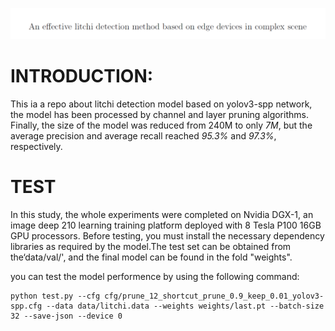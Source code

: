 ![image](img_1.png)

# INTRODUCTION:
This ia a repo about litchi detection model based on yolov3-spp network, the model has been processed by channel and layer pruning algorithms. Finally, the size of the model was reduced from 240M to only *7M*, but the average precision and average recall reached *95.3%* and *97.3%*, respectively.

# TEST
In this study, the whole experiments were completed on Nvidia DGX-1, an image deep 210 learning training platform deployed with 8 Tesla P100 16GB GPU processors. Before testing, you must install the necessary dependency libraries as required by the model.The test set can be obtained from the‘data/val/', and the final model can be found in the fold "weights". 

you can test the model performence by using the following command:

``` 
python test.py --cfg cfg/prune_12_shortcut_prune_0.9_keep_0.01_yolov3-spp.cfg --data data/litchi.data --weights weights/last.pt --batch-size 32 --save-json --device 0 
``` 
